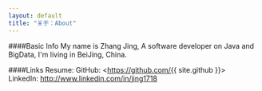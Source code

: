 ```yaml
---
layout: default
title: "关于：About"
---
```

####Basic Info
My name is Zhang Jing, A software developer on Java and BigData, I'm living in BeiJing, China.  

####Links
Resume: 
GitHub: <https://github.com/{{ site.github }}>  
LinkedIn: <http://www.linkedin.com/in/jing1718>  
